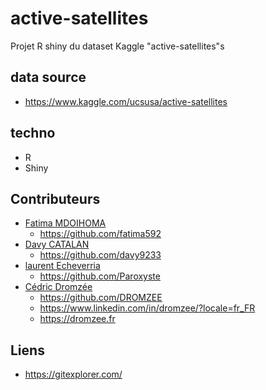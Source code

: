 # active-satellites
Projet R shiny du dataset Kaggle "active-satellites"s

## data source

* https://www.kaggle.com/ucsusa/active-satellites

## techno

* R
* Shiny


## Contributeurs

* [Fatima MDOIHOMA](https://github.com/fatima592)
  * https://github.com/fatima592
* [Davy CATALAN](https://github.com/davy9233)
  * https://github.com/davy9233
* [laurent Echeverria](https://github.com/Paroxyste)
  * https://github.com/Paroxyste
* [Cédric Dromzée](https://github.com/DROMZEE)
  * https://github.com/DROMZEE
  * https://www.linkedin.com/in/dromzee/?locale=fr_FR
  * https://dromzee.fr 


## Liens

* https://gitexplorer.com/